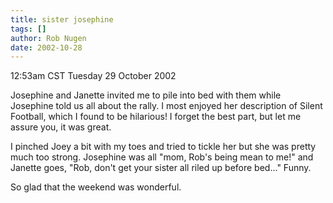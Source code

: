```yaml
---
title: sister josephine
tags: []
author: Rob Nugen
date: 2002-10-28
---
```


<p class=date>12:53am CST Tuesday 29 October 2002</p>

<p>Josephine and Janette invited me to pile into bed with them while
Josephine told us all about the rally.  I most enjoyed her description
of Silent Football, which I found to be hilarious!  I forget the best
part, but let me assure you, it was great.</p>

<p>I pinched Joey a bit with my toes and tried to tickle her but she
was pretty much too strong.  Josephine was all "mom, Rob's being mean
to me!" and Janette goes, "Rob, don't get your sister all riled up
before bed..."  Funny.</p>

<p>So glad that the weekend was wonderful.</p>

